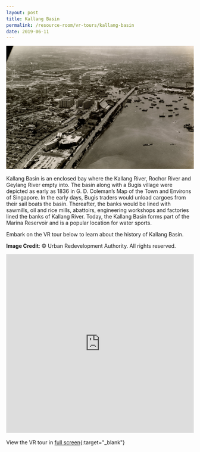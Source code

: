 ```yaml
---
layout: post
title: Kallang Basin
permalink: /resource-room/vr-tours/kallang-basin
date: 2019-06-11
---
```


![Banner for Kallang Basin VR Tour](/images/banner-vr-tours-kallang.jpg)

Kallang Basin is an enclosed bay where the Kallang River, Rochor River and Geylang River empty into. The basin along with a Bugis village were depicted as early as 1836 in G. D. Coleman’s Map of the Town and Environs of Singapore. In the early days, Bugis traders would unload cargoes from their sail boats the basin. Thereafter, the banks would be lined with sawmills, oil and rice mills, abattoirs, engineering workshops and factories lined the banks of Kallang River. Today, the Kallang Basin forms part of the Marina Reservoir and is a popular location for water sports.

Embark on the VR tour below to learn about the history of Kallang Basin.

**Image Credit**: © Urban Redevelopment Authority. All rights reserved.

<iframe width="100%" height="480px" src="https://poly.google.com/view/ewxSopzJWHx/embed?chrome=min" frameborder="0" style="border:none;" allowvr="yes" allow="vr; xr; accelerometer; magnetometer; gyroscope; autoplay;" allowfullscreen mozallowfullscreen="true" webkitallowfullscreen="true" onmousewheel="" ></iframe>

View the VR tour in [full screen](https://poly.google.com/u/1/view/ewxSopzJWHx){:target="_blank"}
